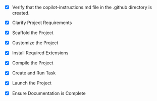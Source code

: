 <!-- Use this file to provide workspace-specific custom instructions to Copilot. For more details, visit https://code.visualstudio.com/docs/copilot/copilot-customization#_use-a-githubcopilotinstructionsmd-file -->
- [x] Verify that the copilot-instructions.md file in the .github directory is created.

- [x] Clarify Project Requirements
	<!-- Requirements clarified: Next.js musician website with TypeScript, Tailwind CSS, YouTube integration, blog, contact forms, and student portal -->

- [x] Scaffold the Project
	<!-- Next.js project created with TypeScript, Tailwind CSS, ESLint, App Router, and src directory structure -->

- [x] Customize the Project
	<!-- Created modern homepage with Navigation, Footer, hero section, features, testimonials, and CTA. Added custom color palette and typography. -->

- [x] Install Required Extensions
	<!-- No extensions required for this project -->

- [x] Compile the Project
	<!-- Project builds successfully with no errors -->

- [x] Create and Run Task
	<!-- Development server task created and running on http://localhost:3000 -->

- [x] Launch the Project
	<!-- Project is already running at http://localhost:3000 -->

- [x] Ensure Documentation is Complete
	<!-- README.md updated with comprehensive project information and setup instructions -->

<!--
## Project Context
This is a modern musician/guitar teacher website rebuild with:
- Next.js 15 with TypeScript for modern React development
- Tailwind CSS for responsive, mobile-first design
- YouTube API integration for music showcase
- Blog functionality with easy content management
- Contact forms with validation and email handling
- Student portal with authentication for lesson resources
- Clean, earthy design maintaining personal branding
- Performance optimized with proper image handling
- Accessibility compliant with proper semantic HTML

## Key Features
- Responsive design (mobile-first)
- YouTube video integration
- Blog/news section
- Contact/booking forms with validation
- Private student portal with login
- Modern animations and interactions
- Optimized loading and performance

## Development Guidelines
- Use TypeScript for all components
- Implement proper SEO with Next.js features
- Ensure accessibility with ARIA labels and semantic HTML
- Follow responsive design principles
- Keep animations subtle and purposeful
- Maintain earthy color scheme while modernizing
- Focus on performance and user experience
-->
